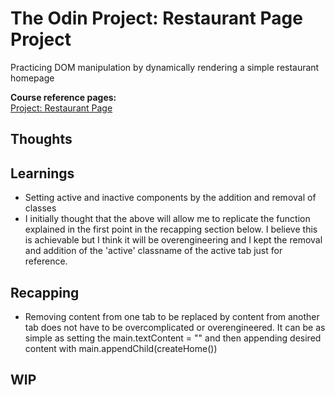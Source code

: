 # The Odin Project: Restaurant Page Project

Practicing DOM manipulation by dynamically rendering a simple restaurant homepage

**Course reference pages:** \
[Project: Restaurant Page](https://www.theodinproject.com/lessons/node-path-javascript-restaurant-page)

## Thoughts

## Learnings
- Setting active and inactive components by the addition and removal of classes
- I initially thought that the above will allow me to replicate the function explained in the first
point in the recapping section below. I believe this is achievable but I think it will be
overengineering and I kept the removal and addition of the 'active' classname of the active tab
just for reference.

## Recapping
- Removing content from one tab to be replaced by content from another tab does not have to be
overcomplicated or overengineered. It can be as simple as setting the main.textContent = "" and then
appending desired content with  main.appendChild(createHome())

## WIP